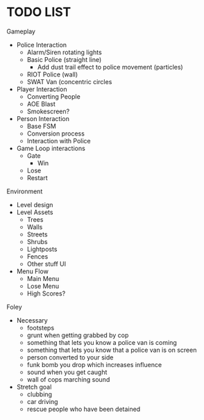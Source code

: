 # TODO LIST #
Gameplay
  + Police Interaction
    - Alarm/Siren rotating lights
    - Basic Police (straight line)
      - Add dust trail effect to police movement (particles)
    - RIOT Police (wall)
    - SWAT Van (concentric circles
  + Player Interaction
    - Converting People
    - AOE Blast
    - Smokescreen?
  + Person Interaction
    - Base FSM
    - Conversion process
    - Interaction with Police
  + Game Loop interactions
    - Gate
      - Win
    - Lose
    - Restart

Environment
  + Level design
  + Level Assets
    - Trees
    - Walls
    - Streets
    - Shrubs
    - Lightposts
    - Fences
    - Other stuff
UI
  + Menu Flow
    - Main Menu
    - Lose Menu
    - High Scores?

Foley
  + Necessary
    - footsteps
    - grunt when getting grabbed by cop
    - something that lets you know a police van is coming
    - something that lets you know that a police van is on screen
    - person converted to your side
    - funk bomb you drop which increases influence
    - sound when you get caught
    - wall of cops marching sound
  + Stretch goal
    - clubbing
    - car driving
    - rescue people who have been detained
